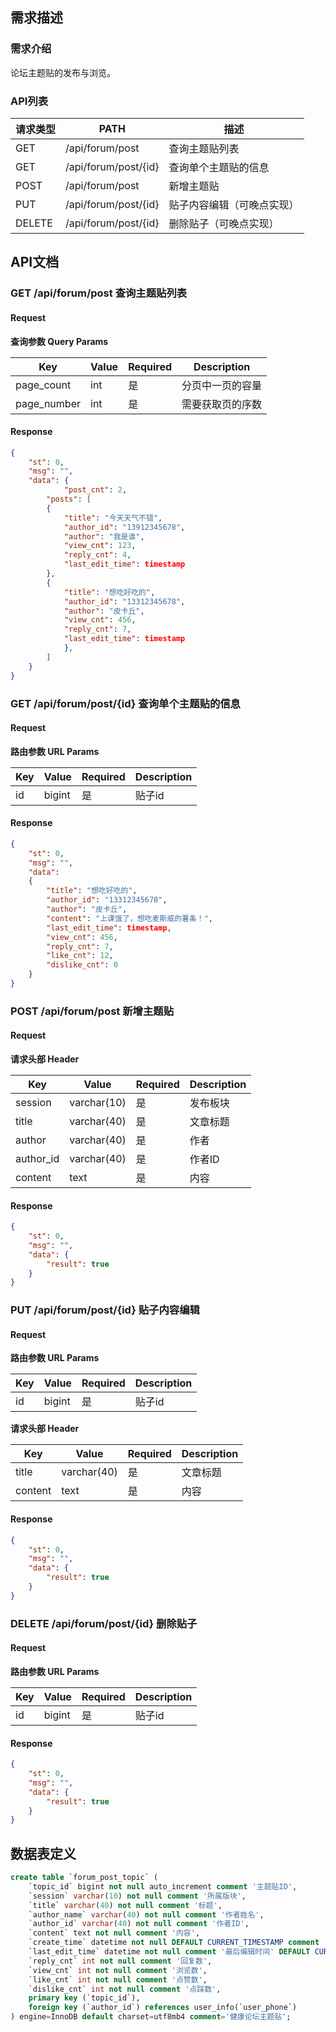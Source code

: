 ## 需求描述


### 需求介绍

论坛主题贴的发布与浏览。

### API列表

| 请求类型 | PATH                 | 描述                       |
| -------- | -------------------- | -------------------------- |
| GET      | /api/forum/post      | 查询主题贴列表             |
| GET      | /api/forum/post/{id} | 查询单个主题贴的信息       |
| POST     | /api/forum/post      | 新增主题贴                 |
| PUT      | /api/forum/post/{id} | 贴子内容编辑（可晚点实现） |
| DELETE   | /api/forum/post/{id} | 删除贴子（可晚点实现）     |



## API文档

### GET /api/forum/post 查询主题贴列表

#### Request

**查询参数 Query Params**


| Key         | Value | Required | Description      |
| ----------- | ----- | -------- | ---------------- |
| page_count  | int   | 是       | 分页中一页的容量 |
| page_number | int   | 是       | 需要获取页的序数 |

#### Response

~~~json
{
	"st": 0,
	"msg": "",
	"data": {
        	"post_cnt": 2,
		"posts": [
		{
			"title": "今天天气不错",
			"author_id": "13912345678",
			"author": "我是谁",
			"view_cnt": 123,
			"reply_cnt": 4,
			"last_edit_time": timestamp
		},
		{
			"title": "想吃好吃的",
			"author_id": "13312345678",
			"author": "皮卡丘",
			"view_cnt": 456,
			"reply_cnt": 7,
			"last_edit_time": timestamp
	    	},
    	]
    }
}
~~~



### GET /api/forum/post/{id} 查询单个主题贴的信息

#### Request

**路由参数 URL Params**


| Key  | Value  | Required | Description |
| ---- | ------ | -------- | ----------- |
| id   | bigint | 是       | 贴子id      |

#### Response

~~~json
{
	"st": 0,
	"msg": "",
	"data":
    {
        "title": "想吃好吃的",
        "author_id": "13312345678",
        "author": "皮卡丘",
        "content": "上课饿了，想吃麦斯威的薯条！",
        "last_edit_time": timestamp,
        "view_cnt": 456,
        "reply_cnt": 7,
        "like_cnt": 12,
        "dislike_cnt": 0
    }
}
~~~



### POST /api/forum/post 新增主题贴

#### Request

**请求头部 Header**

| Key       | Value       | Required | Description |
| --------- | ----------- | -------- | ----------- |
| session   | varchar(10) | 是       | 发布板块    |
| title     | varchar(40) | 是       | 文章标题    |
| author    | varchar(40) | 是       | 作者        |
| author_id | varchar(40) | 是       | 作者ID      |
| content   | text        | 是       | 内容        |

#### Response

~~~json
{
	"st": 0,
	"msg": "",
	"data": {
        "result": true
    }
}
~~~



### PUT /api/forum/post/{id} 贴子内容编辑

#### Request

**路由参数 URL Params**


| Key  | Value  | Required | Description |
| ---- | ------ | -------- | ----------- |
| id   | bigint | 是       | 贴子id      |

**请求头部 Header**

| Key     | Value       | Required | Description |
| ------- | ----------- | -------- | ----------- |
| title   | varchar(40) | 是       | 文章标题    |
| content | text        | 是       | 内容        |

#### Response

~~~json
{
	"st": 0,
	"msg": "",
	"data": {
        "result": true
    }
}
~~~



### DELETE /api/forum/post/{id} 删除贴子

#### Request

**路由参数 URL Params**


| Key  | Value  | Required | Description |
| ---- | ------ | -------- | ----------- |
| id   | bigint | 是       | 贴子id      |

#### Response

~~~json
{
	"st": 0,
	"msg": "",
	"data": {
        "result": true
    }
}
~~~



## 数据表定义

```sql
create table `forum_post_topic` (
    `topic_id` bigint not null auto_increment comment '主题贴ID',
    `session` varchar(10) not null comment '所属版块',
    `title` varchar(40) not null comment '标题',
    `author_name` varchar(40) not null comment '作者姓名',
    `author_id` varchar(40) not null comment '作者ID',
    `content` text not null comment '内容',
    `create_time` datetime not null DEFAULT CURRENT_TIMESTAMP comment '创建时间',
    `last_edit_time` datetime not null comment '最后编辑时间' DEFAULT CURRENT_TIMESTAMP ON UPDATE CURRENT_TIMESTAMP,
    `reply_cnt` int not null comment '回复数',
    `view_cnt` int not null comment '浏览数',
    `like_cnt` int not null comment '点赞数',
    `dislike_cnt` int not null comment '点踩数',
    primary key (`topic_id`),
    foreign key (`author_id`) references user_info(`user_phone`)
) engine=InnoDB default charset=utf8mb4 comment='健康论坛主题贴';
```


